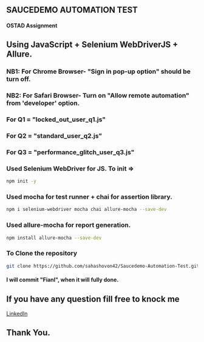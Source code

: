 ## SAUCEDEMO  AUTOMATION  TEST
#### OSTAD Assignment
## Using  JavaScript  +  Selenium  WebDriverJS  +  Allure.

### NB1: For Chrome Browser- "Sign in pop-up option" should be turn off.
### NB2: For Safari Browser- Turn on "Allow remote automation" from 'developer' option.


### For Q1 = "locked_out_user_q1.js"
### For Q2 = "standard_user_q2.js"
### For Q3 = "performance_glitch_user_q3.js"


### Used Selenium WebDriver for JS. To init =>
```bash
npm init -y
```
### Used mocha for test runner + chai for assertion library.
```bash
npm i selenium-webdriver mocha chai allure-mocha --save-dev
```
### Used allure-mocha for report generation.
```bash
npm install allure-mocha --save-dev
```

### To Clone the repository
```bash
git clone https://github.com/sahashovon42/Saucedemo-Automation-Test.git
```

#### I will commit "Fianl", when it will fully done.

## If you have any question fill free to knock me
[LinkedIn](www.linkedin.com/in/sahashovon)


## Thank You.
